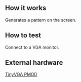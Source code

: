 <!---

This file is used to generate your project datasheet. Please fill in the information below and delete any unused
sections.

You can also include images in this folder and reference them in the markdown. Each image must be less than
512 kb in size, and the combined size of all images must be less than 1 MB.
-->

## How it works

Generates a pattern on the screen.

## How to test

Connect to a VGA monitor.

## External hardware

[TinyVGA PMOD](https://github.com/mole99/tiny-vga)

